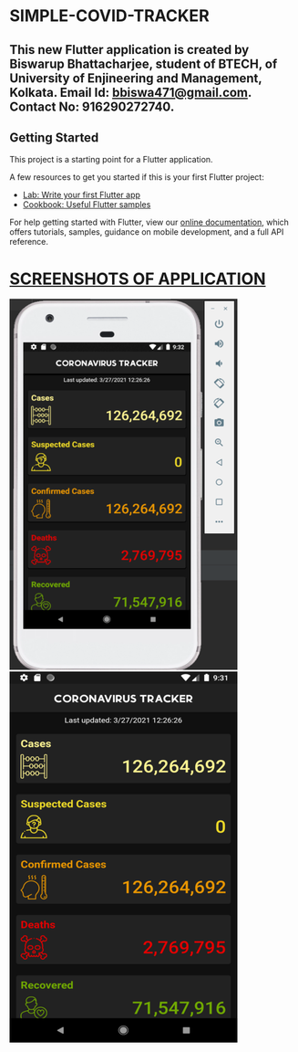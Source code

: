 # SIMPLE-COVID-TRACKER
## This new Flutter application is created by Biswarup Bhattacharjee, student of BTECH, of University of Enjineering and Management, Kolkata. Email Id: bbiswa471@gmail.com. Contact No: 916290272740. 


## Getting Started

This project is a starting point for a Flutter application.

A few resources to get you started if this is your first Flutter project:

- [Lab: Write your first Flutter app](https://flutter.dev/docs/get-started/codelab)
- [Cookbook: Useful Flutter samples](https://flutter.dev/docs/cookbook)

For help getting started with Flutter, view our
[online documentation](https://flutter.dev/docs), which offers tutorials,
samples, guidance on mobile development, and a full API reference.
# <u>SCREENSHOTS OF APPLICATION</u>
 <img src="SamplePicture.png"> &nbsp; &nbsp; &nbsp; <img src="Screenshot.png"> 






